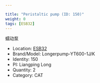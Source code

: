 ```yaml
---

title: "Peristaltic pump (ID: 150)"
weight: 0
tags: [ESB32]
---
```


蠕动泵

<!--more-->



- Location: [ESB32](../../tags/esb32)
- Brand/Model: Longerpump-YT600-1J/K
- Identity: 150
- PI: Liangping Long
- Quantity: 2
- Category: CAT







